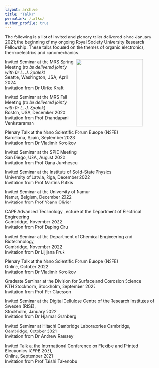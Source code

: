 ```yaml
---
layout: archive
title: "Talks"
permalink: /talks/
author_profile: true
---
```


The following is a list of invited and plenary talks delivered since January 2021; the beginning of my ongoing Royal Society University Research Fellowship. These talks focused on the themes of organic electronics, thermoelectrics and nanomechanics.

<img align = "right" src="https://deepak-venkateshvaran.github.io/portfolio/images/1P9A4270.jpg" width="220" style="padding-right: 50px; padding left: 50px;">              

Invited Seminar at the MRS Spring Meeting (*to be delivered jointly with Dr L. J. Spalek*) <br /> Seattle, Washington, USA, April 2024 <br /> Invitation from Dr Ulrike Kraft

Invited Seminar at the MRS Fall Meeting (*to be delivered jointly with Dr L. J. Spalek*) <br /> Boston, USA, December 2023<br /> Invitation from Prof Dhandapani Venkataraman

Plenary Talk at the Nano Scientific Forum Europe (NSFE) <br /> Barcelona, Spain, September 2023 <br /> Invitation from Dr Vladimir Korolkov

Invited Seminar at the SPIE Meeting <br /> San Diego, USA, August 2023 <br /> Invitation from Prof Oana Jurchescu

Invited Seminar at the Institute of Solid-State Physics <br /> University of Latvia, Riga, December 2022 <br /> Invitation from Prof Martins Rutkis

Invited Seminar at the University of Namur <br /> Namur, Belgium, December 2022 <br /> Invitation from Prof Yoann Olivier

CAPE Advanced Technology Lecture at the Department of Electrical Engineering <br /> Cambridge, November 2022 <br /> Invitation from Prof Daping Chu

Invited Seminar at the Department of Chemical Engineering and Biotechnology, <br /> Cambridge, November 2022 <br /> Invitation from Dr Lijljana Fruk

Plenary Talk at the Nano Scientific Forum Europe (NSFE) <br />  Online, October 2022 <br /> Invitation from Dr Vladimir Korolkov

Graduate Seminar at the Division for Surface and Corrosion Science <br /> KTH Stockholm, Stockholm, September 2022 <br /> Invitation from Prof Per Claesson

Invited Seminar at the Digital Cellulose Centre of the Research Institutes of Sweden (RISE), <br />  Stockholm, January 2022 <br /> Invitation from Dr Hjalmar Granberg

Invited Seminar at Hitachi Cambridge Laboratories Cambridge, <br /> Cambridge, October 2021 <br /> Invitation from Dr Andrew Ramsey

Invited Talk at the International Conference on Flexible and Printed Electronics ICFPE 2021, <br />  Online, September 2021 <br /> Invitation from Prof Taishi Takenobu
